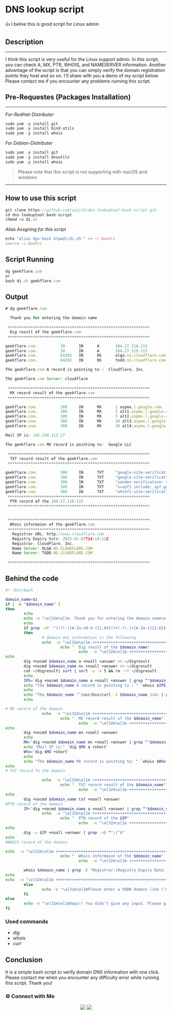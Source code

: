 # DNS lookup script
:+1: I beilve this is good script for Linux admin  


## **Description**
-------------------------------------------------- 

I think this script is very useful for the Linux support admin. In this script, you can check A, MX, PTR, WHOIS, and NAMESERVER information. Another advantage of the script is that you can simply verify the domain registration points they host and so on. I'll share with you a demo of my script below. Please contact me if you encounter any problems running this script.

## Pre-Requestes (Packages Installation)
-------------------------------------------------- 
_For-RedHat-Distributer_

``` javascript 
sudo yum -y install git 
sudo yum -y install bind-utils
sudo yum -y install whois
```
 _For Debian-Distributer_
 
 ``` javascript 
sudo yum -y install git 
sudo yum -y install dnsutils
sudo yum -y install whois
```

>Please note that this script is not supporting with macOS and windows

-------------------------------------------------- 


## How to use this script

``` javascript 
git clone https://github.com/vyjith/dns-lookuptool-bash-script.git
cd dns-lookuptool-bash-script
chmod +x di.sh
```
_Alias Assgning for this script_
``` javascript 
echo "alias dg='bash $(pwd)/di.sh'" >> ~/.bashrc
source ~/.bashrc
```

## Script Running
``` javascript 
dg geekflare.com
or 
bash di.sh geekflare.com
``` 

## Output

``` javascript 
# dg geekflare.com

  Thank you for entering the domain name

 ++++++++++++++++++++++++++++++++++++++++++++++++++++++++++++++
  Dig result of the geekflare.com
 ++++++++++++++++++++++++++++++++++++++++++++++++++++++++++++++

geekflare.com.          30      IN      A       104.27.118.115
geekflare.com.          30      IN      A       104.27.119.115
geekflare.com.          84292   IN      NS      olga.ns.cloudflare.com.
geekflare.com.          84292   IN      NS      todd.ns.cloudflare.com.

The geekflare.com A record is pointing to :  Cloudflare, Inc.

The geekflare.com Server: cloudflare

 ++++++++++++++++++++++++++++++++++++++++++++++++++++++++++++++
  MX record result of the geekflare.com
 ++++++++++++++++++++++++++++++++++++++++++++++++++++++++++++++

geekflare.com.          300     IN      MX      1 aspmx.l.google.com.
geekflare.com.          300     IN      MX      5 alt1.aspmx.l.google.com.
geekflare.com.          300     IN      MX      5 alt2.aspmx.l.google.com.
geekflare.com.          300     IN      MX      10 alt3.aspmx.l.google.com.
geekflare.com.          300     IN      MX      10 alt4.aspmx.l.google.com.

Mail IP is: 142.250.113.27

The geekflare.com MX record is pointing to:  Google LLC

 ++++++++++++++++++++++++++++++++++++++++++++++++++++++++++++++
  TXT record result of the geekflare.com
 ++++++++++++++++++++++++++++++++++++++++++++++++++++++++++++++

geekflare.com.          300     IN      TXT     "google-site-verification=MRSwa454qay1S6pwwixzoiZl08kfJfkhiQIslhok3-A"
geekflare.com.          300     IN      TXT     "google-site-verification=7QXbgb492Y5NVyWzSAgAScfUV3XIAGTKKZfdpCvcaGM"
geekflare.com.          300     IN      TXT     "yandex-verification: 42f25bad396e79f5"
geekflare.com.          300     IN      TXT     "v=spf1 include:_spf.google.com include:mailgun.org ~all"
geekflare.com.          300     IN      TXT     "ahrefs-site-verification_8eefbd2fe43a8728b6fd14a393e2aff77b671e41615d2c1c6fc365ec33a4d6d0"
 ++++++++++++++++++++++++++++++++++++++++++++++++++++++++++++++
  PTR record of the 104.27.118.115
 ++++++++++++++++++++++++++++++++++++++++++++++++++++++++++++++


 ++++++++++++++++++++++++++++++++++++++++++++++++++++++++++++++
  Whois informaion of the geekflare.com
 ++++++++++++++++++++++++++++++++++++++++++++++++++++++++++++++
   Registrar URL: http://www.cloudflare.com
   Registry Expiry Date: 2025-01-07T14:14:12Z
   Registrar: CloudFlare, Inc.
   Name Server: OLGA.NS.CLOUDFLARE.COM
   Name Server: TODD.NS.CLOUDFLARE.COM

 ++++++++++++++++++++++++++++++++++++++++++++++++++++++++++++++

```
## Behind the code
```sh
#! /bin/bash

domain_name=$1
if [ -n "$domain_name" ]
then
        echo
        echo -e "\e[32m\e[1m  Thank you for entering the domain name\e[0m"
        echo
        if grep -oP '^((?!-)[A-Za-z0-9-]{1,63}(?<!-)\.)+[A-Za-z]{2,6}$' <<< "$domain_name" >/dev/null 2>&1;
        then
                # domain dns information is the following
                echo  -e "\e[32m\e[1m ++++++++++++++++++++++++++++++++++++++++++++++++++++++++++++++\e[0m"
                        echo "  Dig result of the $domain_name"
                                echo  -e "\e[32m\e[1m ++++++++++++++++++++++++++++++++++++++++++++++++++++++++++++++\e[0m"
echo
        dig +nocmd $domain_name a +noall +answer >> ~/digresult
        dig +nocmd $domain_name ns +noall +answer >> ~/digresult
        cat ~/digresult| sort | sort -u -k 5 && rm -rf ~/digresult
        echo
        IPS=`dig +nocmd $domain_name a +noall +answer | grep ^"$domain_name" | grep A | awk {'print $5'} | head -n1`
        echo "The $domain_name A record is pointing to : " `whois $IPS 2>&1 | grep -i "OrgName" | cut -d ":" -f2`
        echo
        echo "The $domain_name "`/usr/bin/curl -I $domain_name 2>&1 | grep -E "Server:"`
        echo

# MX record of the domain
                echo  -e "\e[32m\e[1m ++++++++++++++++++++++++++++++++++++++++++++++++++++++++++++++\e[0m"
                        echo "  MX record result of the $domain_name"
                                echo  -e "\e[32m\e[1m ++++++++++++++++++++++++++++++++++++++++++++++++++++++++++++++\e[0m"
echo
        dig +nocmd $domain_name mx +noall +answer
        echo
        MX=`dig +nocmd $domain_name mx +noall +answer | grep ^"$domain_name" | grep MX | awk {'print $6'} | rev | cut -c2- | rev | head -n1`
        echo "Mail IP is:" `dig $MX a +short`
        Who=`dig $MX +short`
        echo
        echo "The $domain_name MX record is pointing to: " `whois $Who 2>&1 | grep -i "OrgName" | cut -d ":" -f2`
echo
# TXT record fo the domain

                echo  -e "\e[32m\e[1m ++++++++++++++++++++++++++++++++++++++++++++++++++++++++++++++\e[0m"
                        echo "  TXT record result of the $domain_name"
                                echo  -e "\e[32m\e[1m ++++++++++++++++++++++++++++++++++++++++++++++++++++++++++++++\e[0m"
echo
        dig +nocmd $domain_name txt +noall +answer
#PTR record of the domain
        IP=`dig +nocmd $domain_name a +noall +answer | grep ^"$domain_name" | grep A | awk {'print $5'} | head -n1`
                echo  -e "\e[32m\e[1m ++++++++++++++++++++++++++++++++++++++++++++++++++++++++++++++\e[0m"
                        echo "  PTR record of the $IP"
                                echo  -e "\e[32m\e[1m ++++++++++++++++++++++++++++++++++++++++++++++++++++++++++++++\e[0m"
echo
        dig -x $IP +noall +answer | grep -vE ^";|^$"
echo
#WHOIS record of the domain

echo  -e "\e[32m\e[1m ++++++++++++++++++++++++++++++++++++++++++++++++++++++++++++++\e[0m"
                        echo "  Whois informaion of the $domain_name"
                                echo  -e "\e[32m\e[1m ++++++++++++++++++++++++++++++++++++++++++++++++++++++++++++++\e[0m"

        whois $domain_name | grep -E "Registrar:|Registry Expiry Date:|Registrar URL:|Name Server:|Expiration Date:|URL:"
echo
echo  -e "\e[32m\e[1m ++++++++++++++++++++++++++++++++++++++++++++++++++++++++++++++\e[0m"
        else
                echo -e "\e[31m\e[1mPlease enter a FQDN domain like ('Google.com). Also, don't use protocol (http://,https://) and symbol's\e[0m"
        fi
else
        echo -e "\e[31m\e[1mOops!! You didn't give any input. Please give the domain name. \e[0m"
fi

```
### Used commands

- _dig_
- _whois_
- _curl_

## Conclusion

It is a simple bash script to verify domain DNS information with one click. Please contact me when you encounter any difficulty error while running this script. Thank you!

### ⚙️ Connect with Me
<p align="center">
<a href="https://www.instagram.com/iamvyjith/"><img src="https://img.shields.io/badge/Instagram-E4405F?style=for-the-badge&logo=instagram&logoColor=white"/></a>
<a href="https://www.linkedin.com/in/vyjith-ks-3bb8b7173/"><img src="https://img.shields.io/badge/LinkedIn-0077B5?style=for-the-badge&logo=linkedin&logoColor=white"/></a>


